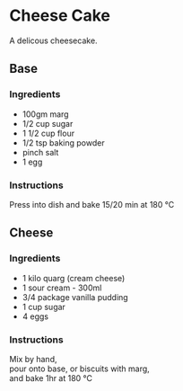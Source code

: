 # Cheese Cake
A delicous cheesecake.  
## Base
### Ingredients
- 100gm marg  
- 1/2 cup sugar  
- 1 1/2 cup flour  
- 1/2 tsp baking powder  
- pinch salt  
- 1 egg  
### Instructions
Press into dish and bake 15/20 min at 180 °C  
## Cheese
### Ingredients
- 1 kilo quarg (cream cheese)  
- 1 sour cream - 300ml  
- 3/4 package vanilla pudding  
- 1 cup sugar  
- 4 eggs  
### Instructions
Mix by hand,  
pour onto base, or biscuits with marg,  
and bake 1hr at 180 °C  
